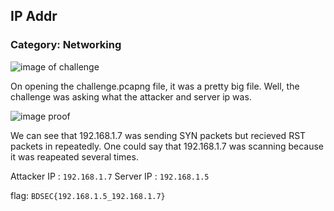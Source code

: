 ## IP Addr
### Category: Networking

![image of challenge](https://i.imgur.com/NGeL5Vq.png)

On opening the challenge.pcapng file, it was a pretty big file. Well, the challenge was asking what the attacker and server ip was.

![image proof](https://i.imgur.com/mmJBoXe.png)

We can see that 192.168.1.7 was sending SYN packets but recieved RST packets in repeatedly. One could say that 192.168.1.7 was scanning because it was reapeated several times.

Attacker IP : `192.168.1.7`
Server IP : `192.168.1.5`

flag: `BDSEC{192.168.1.5_192.168.1.7}`
